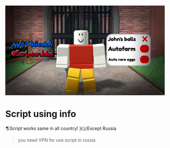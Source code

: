 ![Image alt](https://github.com/johnytb/script/blob/main/unnamed.png)
# **Script using info**

🌎Script works same in all country!
🇷🇺Except Russia
> you need VPN for use script in russia
